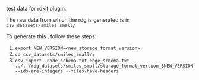 test data for rdkit plugin.

The raw data from which the rdg is generated is in `csv_datasets/smiles_small/`

To generate this , follow these steps:
1) `export NEW_VERSION=<new_storage_format_version>`
2) `cd csv_datasets/smiles_small/;`
3) `csv-import  node_schema.txt edge_schema.txt ../../rdg_datasets/smiles_small/storage_format_version_$NEW_VERSION --ids-are-integers --files-have-headers`
